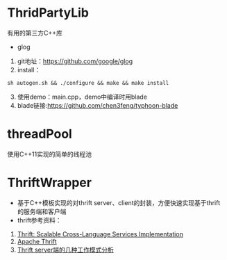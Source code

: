 # ThridPartyLib
有用的第三方C++库

- glog
1. git地址：https://github.com/google/glog
2. install：

```
sh autogen.sh && ./configure && make && make install
```

3. 使用demo：main.cpp，demo中编译时用blade
4. blade链接:https://github.com/chen3feng/typhoon-blade

# threadPool
使用C++11实现的简单的线程池

# ThriftWrapper
- 基于C++模板实现的对thrift server、client的封装，方便快速实现基于thrift的服务端和客户端
- thrift参考资料：
1. [Thrift: Scalable Cross-Language Services Implementation](http://thrift.apache.org/static/files/thrift-20070401.pdf) 
2. [Apache Thrift](http://jnb.ociweb.com/jnb/jnbJun2009.html)
3. [Thrift server端的几种工作模式分析](https://blog.csdn.net/houjixin/article/details/42779915)

